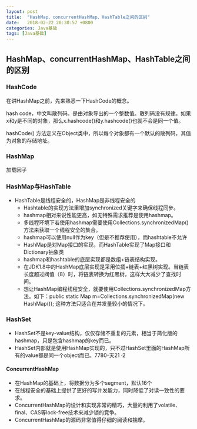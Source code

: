```yaml
---
layout: post
title:  "HashMap、concurrentHashMap、HashTable之间的区别"
date:   2018-02-22 20:30:57 +0800
categories: Java基础
tags: [Java基础]
---
```


## HashMap、concurrentHashMap、HashTable之间的区别

### HashCode
在讲HashMap之前，先来熟悉一下HashCode的概念。

hash code，中文叫散列码。是由对象导出的一个整数值。散列码没有规律。如果x和y是不同的对象，那么x.hashcode()和y.hashcode()也就不会是同一个值。

hashCode() 方法定义在Object类中，所以每个对象都有一个默认的散列码，其值为对象的存储地址。

### HashMap

加载因子

### HashMap与HashTable
- HashTable是线程安全的，HashMap是非线程安全的
	- Hashtable的实现方法里增加synchronized关键字来确保线程同步。
	- hashmap相对来说性能更高，如无特殊需求推荐是使用hashmap。
	- 多线程环境下若使用hashmap需要使用Collections.synchronizedMap()方法来获取一个线程安全的集合。
	- hashmap可以使用null作为key（但是不推荐使用），而hashtable不允许
	- HashMap是对Map接口的实现，而HashTable实现了Map接口和Dictionary抽象类
	- hashmap和hashtable的底层实现都是数组+链表结构实现。
	- 在JDK1.8中的HashMap底层实现是采用位捅+链表+红黑树实现。当链表长度超过阀值（8）时，将链表转换为红黑树，这样大大减少了查找时间。
	- 想让HashMap编程线程安全，就要使用Collections.synchronizedMap方法。如下：public static Map m=Collections.synchronizedMap(new HashMap()); 这种方法只适合在并发量较小的情况下。

### HashSet
- HashSet不是key-value结构，仅仅存储不重复的元素，相当于简化版的hashmap，只是包含hashmap的key而已。
- HashSet内部就是使用HashMap实现的，只不过HashSet里面的HashMap所有的value都是同一个object而已。7780-天21 ·2 
	
#### ConcurrentHashMap
- 在HashMap的基础上，将数据分为多个segment，默认16个
- 在线程安全的基础上提供了更好的写并发能力，同时降低了对读一致性的要求。
- ConcurrentHashMap的设计和实现非常的精巧，大量的利用了volatile、final、CAS等lock-free技术来减少锁的竞争。
- ConcurrentHashMap的源码非常值得仔细的阅读和揣摩。


